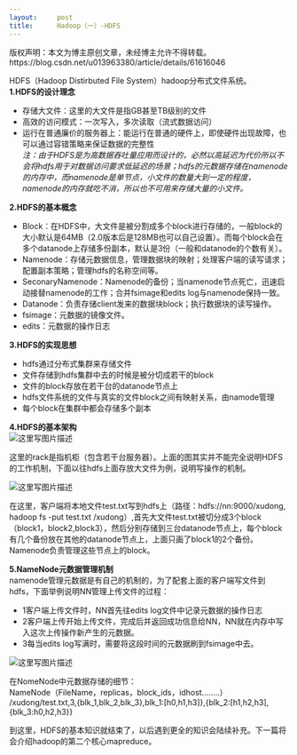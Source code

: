 ```yaml
---
layout:     post
title:      Hadoop（一）-HDFS
---
```

<div id="article_content" class="article_content clearfix csdn-tracking-statistics" data-pid="blog" data-mod="popu_307" data-dsm="post">
								<div class="article-copyright">
					版权声明：本文为博主原创文章，未经博主允许不得转载。					https://blog.csdn.net/u013963380/article/details/61616046				</div>
								            <div id="content_views" class="markdown_views prism-atom-one-dark">
							<!-- flowchart 箭头图标 勿删 -->
							<svg xmlns="http://www.w3.org/2000/svg" style="display: none;"><path stroke-linecap="round" d="M5,0 0,2.5 5,5z" id="raphael-marker-block" style="-webkit-tap-highlight-color: rgba(0, 0, 0, 0);"></path></svg>
							<p>HDFS（Hadoop Distirbuted File System）hadoop分布式文件系统。 <br>
<strong>1.HDFS的设计理念</strong></p>

<ul>
<li>存储大文件：这里的大文件是指GB甚至TB级别的文件</li>
<li>高效的访问模式：一次写入，多次读取（流式数据访问）</li>
<li>运行在普通廉价的服务器上：能运行在普通的硬件上，即使硬件出现故障，也可以通过容错策略来保证数据的完整性 <br>
<em>注：由于HDFS是为高数据吞吐量应用而设计的，必然以高延迟为代价所以不会将hdfs用于对数据访问要求低延迟的场景；hdfs的元数据存储在namenode的内存中，而namenode是单节点，小文件的数量大到一定的程度，namenode的内存就吃不消，所以也不可用来存储大量的小文件。</em></li>
</ul>

<p><strong>2.HDFS的基本概念</strong></p>

<ul>
<li>Block：在HDFS中，大文件是被分割成多个block进行存储的，一般block的大小默认是64MB（2.0版本后是128MB也可以自己设置）。而每个block会在多个datanode上存储多份副本，默认是3份（一般和datanode的个数有关）。</li>
<li>Namenode：存储元数据信息，管理数据块的映射；处理客户端的读写请求；配置副本策略；管理hdfs的名称空间等。</li>
<li>SeconaryNamenode：Namenode的备份；当namenode节点死亡，迅速启动接替namenode的工作；合并fsimage和edits log与namenode保持一致。</li>
<li>Datanode：负责存储client发来的数据块block；执行数据块的读写操作。</li>
<li>fsimage：元数据的镜像文件。</li>
<li>edits：元数据的操作日志</li>
</ul>

<p><strong>3.HDFS的实现思想</strong></p>

<ul>
<li>hdfs通过分布式集群来存储文件</li>
<li>文件存储到hdfs集群中去的时候是被分切成若干的block</li>
<li>文件的block存放在若干台的datanode节点上</li>
<li>hdfs文件系统的文件与真实的文件block之间有映射关系，由namode管理</li>
<li>每个block在集群中都会存储多个副本</li>
</ul>

<p><strong>4.HDFS的基本架构</strong> <br>
<img src="https://img-blog.csdn.net/20170312210639901?watermark/2/text/aHR0cDovL2Jsb2cuY3Nkbi5uZXQvdTAxMzk2MzM4MA==/font/5a6L5L2T/fontsize/400/fill/I0JBQkFCMA==/dissolve/70/gravity/SouthEast" alt="这里写图片描述" title=""></p>

<p>这里的rack是指机柜（包含若干台服务器）。上面的图其实并不能完全说明HDFS的工作机制，下面以往hdfs上面存放大文件为例，说明写操作的机制。</p>

<p><img src="https://img-blog.csdn.net/20170313191314316?watermark/2/text/aHR0cDovL2Jsb2cuY3Nkbi5uZXQvdTAxMzk2MzM4MA==/font/5a6L5L2T/fontsize/400/fill/I0JBQkFCMA==/dissolve/70/gravity/SouthEast" alt="这里写图片描述" title=""></p>

<p>在这里，客户端将本地文件test.txt写到hdfs上（路径：hdfs://nn:9000/xudong, hadoop fs -put test.txt /xudong）,首先大文件test.txt被切分成3个block（block1，block2,block3），然后分别存储到三台datanode节点上，每个block有几个备份放在其他的datanode节点上，上面只画了block1的2个备份。Namenode负责管理这些节点上的block。</p>

<p><strong>5.NameNode元数据管理机制</strong> <br>
namenode管理元数据是有自己的机制的，为了配套上面的客户端写文件到hdfs，下面举例说明NN管理上传文件的过程：</p>

<ul>
<li>1客户端上传文件时，NN首先往edits log文件中记录元数据的操作日志</li>
<li>2客户端上传开始上传文件，完成后并返回成功信息给NN，NN就在内存中写入这次上传操作新产生的元数据。</li>
<li>3每当edits log写满时，需要将这段时间的元数据刷到fsimage中去。</li>
</ul>

<p><img src="https://img-blog.csdn.net/20170313194218372?watermark/2/text/aHR0cDovL2Jsb2cuY3Nkbi5uZXQvdTAxMzk2MzM4MA==/font/5a6L5L2T/fontsize/400/fill/I0JBQkFCMA==/dissolve/70/gravity/SouthEast" alt="这里写图片描述" title=""></p>

<p>在NomeNode中元数据存储的细节： <br>
NameNode（FileName，replicas，block_ids，idhost……..） <br>
/xudong/test.txt,3,{blk_1,blk_2,blk_3},blk_1:[h0,h1,h3]},{blk_2:[h1,h2,h3],{blk_3:h0,h2,h3}}</p>

<p>到这里，HDFS的基本知识就结束了，以后遇到更全的知识会陆续补充。下一篇将会介绍hadoop的第二个核心mapreduce。</p>            </div>
						<link href="https://csdnimg.cn/release/phoenix/mdeditor/markdown_views-9e5741c4b9.css" rel="stylesheet">
                </div>